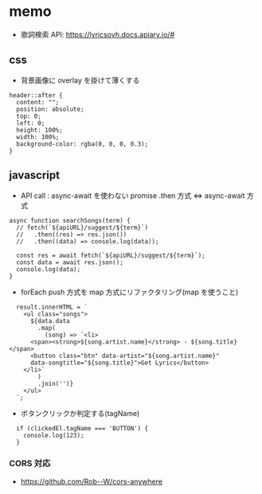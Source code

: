 # memo

- 歌詞検索 API: https://lyricsovh.docs.apiary.io/#

## css

- 背景画像に overlay を掛けて薄くする

```
header::after {
  content: "";
  position: absolute;
  top: 0;
  left: 0;
  height: 100%;
  width: 100%;
  background-color: rgba(0, 0, 0, 0.3);
}
```

## javascript

- API call : async-await を使わない promise .then 方式 ⇔ async-await 方式

```
async function searchSongs(term) {
  // fetch(`${apiURL}/suggest/${term}`)
  //   .then((res) => res.json())
  //   .then((data) => console.log(data));

  const res = await fetch(`${apiURL}/suggest/${term}`);
  const data = await res.json();
  console.log(data);
}
```

- forEach push 方式を map 方式にリファクタリング(map を使うこと)

```
  result.innerHTML = `
    <ul class="songs">
      ${data.data
        .map(
          (song) => `<li>
      <span><strong>${song.artist.name}</strong> - ${song.title}</span>
      <button class="btn" data-artist="${song.artist.name}"
      data-songtitle="${song.title}">Get Lyrics</button>
    </li>`
        )
        .join('')}
    </ul>
  `;
```

- ボタンクリックか判定する(tagName)

```
  if (clickedEl.tagName === 'BUTTON') {
    console.log(123);
  }
```

### CORS 対応

- https://github.com/Rob--W/cors-anywhere

